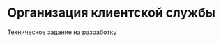 # Организация клиентской службы

[Техническое задание на разработку](https://github.com/agent-yandex/conditioners_project/blob/develop/docs/technical_requirements.md)